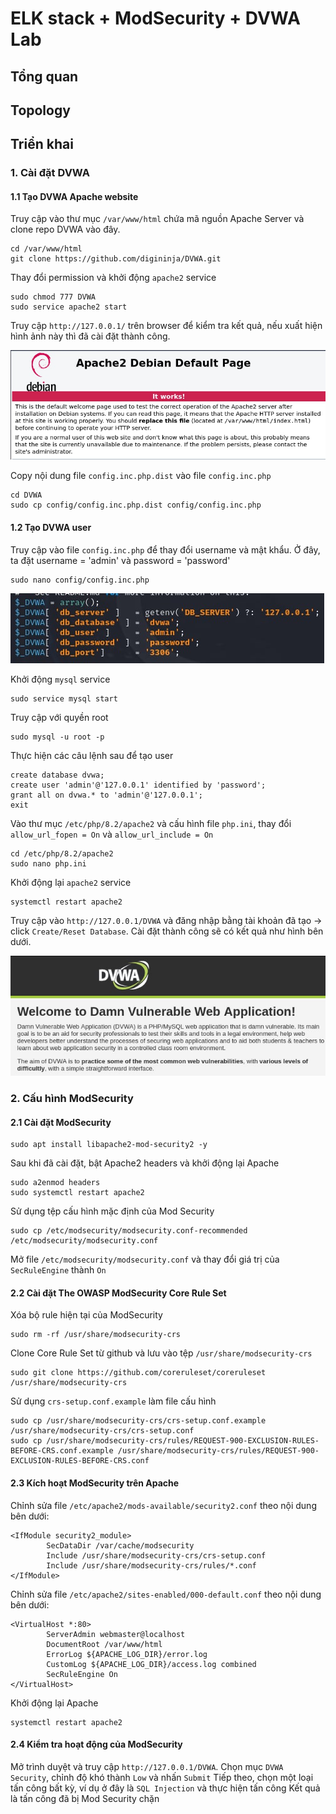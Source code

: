 # ELK stack + ModSecurity + DVWA Lab
## Tổng quan
## Topology
## Triển khai
### 1. Cài đặt DVWA
#### 1.1 Tạo DVWA Apache website
Truy cập vào thư mục `/var/www/html` chứa mã nguồn Apache Server và clone repo DVWA vào đây.
```
cd /var/www/html
git clone https://github.com/digininja/DVWA.git
```
Thay đổi permission và khởi động `apache2` service
```
sudo chmod 777 DVWA
sudo service apache2 start
```
Truy cập `http://127.0.0.1/` trên browser để kiểm tra kết quả, nếu xuất hiện hình ảnh này thì đã cài đặt thành công.

![Alt text](Image/setup_apache2.jfif)

Copy nội dung file `config.inc.php.dist` vào file `config.inc.php`
```
cd DVWA
sudo cp config/config.inc.php.dist config/config.inc.php
```
#### 1.2 Tạo DVWA user
Truy cập vào file `config.inc.php` để thay đổi username và mật khẩu. Ở đây, ta đặt username = 'admin' và password = 'password'
```
sudo nano config/config.inc.php
```
![Alt text](Image/dvwa_user.jfif)

Khởi động `mysql` service
```
sudo service mysql start
```
Truy cập với quyền root
```
sudo mysql -u root -p
```
Thực hiện các câu lệnh sau để tạo user
```
create database dvwa;
create user 'admin'@'127.0.0.1' identified by 'password';
grant all on dvwa.* to 'admin'@'127.0.0.1';
exit
```
Vào thư mục `/etc/php/8.2/apache2` và cấu hình file `php.ini`, thay đổi `allow_url_fopen = On` và `allow_url_include = On`
```
cd /etc/php/8.2/apache2
sudo nano php.ini
```
Khởi động lại `apache2` service
```
systemctl restart apache2
```
Truy cập vào `http://127.0.0.1/DVWA` và đăng nhập bằng tài khoản đã tạo -> click `Create/Reset Database`. Cài đặt thành công sẽ có kết quả như hình bên dưới.

![Alt text](Image/DVWA_successfully.jfif)
### 2. Cấu hình ModSecurity
#### 2.1 Cài đặt ModSecurity
```
sudo apt install libapache2-mod-security2 -y
```
Sau khi đã cài đặt, bật Apache2 headers và khởi động lại Apache
```
sudo a2enmod headers
sudo systemctl restart apache2
```
Sử dụng tệp cấu hình mặc định của Mod Security
```
sudo cp /etc/modsecurity/modsecurity.conf-recommended /etc/modsecurity/modsecurity.conf
```
Mở file `/etc/modsecurity/modsecurity.conf` và thay đổi giá trị của `SecRuleEngine` thành `On`
#### 2.2 Cài đặt The OWASP ModSecurity Core Rule Set
Xóa bộ rule hiện tại của ModSecurity
```
sudo rm -rf /usr/share/modsecurity-crs
```
Clone Core Rule Set từ github và lưu vào tệp `/usr/share/modsecurity-crs`
```
sudo git clone https://github.com/coreruleset/coreruleset /usr/share/modsecurity-crs
```
Sử dụng `crs-setup.conf.example` làm file cấu hình
```
sudo cp /usr/share/modsecurity-crs/crs-setup.conf.example /usr/share/modsecurity-crs/crs-setup.conf
sudo cp /usr/share/modsecurity-crs/rules/REQUEST-900-EXCLUSION-RULES-BEFORE-CRS.conf.example /usr/share/modsecurity-crs/rules/REQUEST-900-EXCLUSION-RULES-BEFORE-CRS.conf
```
#### 2.3 Kích hoạt ModSecurity trên Apache
Chỉnh sửa file `/etc/apache2/mods-available/security2.conf` theo nội dung bên dưới:
```
<IfModule security2_module>
        SecDataDir /var/cache/modsecurity
        Include /usr/share/modsecurity-crs/crs-setup.conf
        Include /usr/share/modsecurity-crs/rules/*.conf
</IfModule>
```
Chỉnh sửa file `/etc/apache2/sites-enabled/000-default.conf` theo nội dung bên dưới:
```
<VirtualHost *:80>
        ServerAdmin webmaster@localhost
        DocumentRoot /var/www/html
        ErrorLog ${APACHE_LOG_DIR}/error.log
        CustomLog ${APACHE_LOG_DIR}/access.log combined
        SecRuleEngine On
</VirtualHost>
```
Khởi động lại Apache
```
systemctl restart apache2
```
#### 2.4 Kiểm tra hoạt động của ModSecurity
Mở trình duyệt và truy cập `http://127.0.0.1/DVWA`. Chọn mục `DVWA Security`, chỉnh độ khó thành `Low` và nhấn `Submit`
Tiếp theo, chọn một loại tấn công bất kỳ, ví dụ ở đây là `SQL Injection` và thực hiện tấn công
Kết quả là tấn công đã bị Mod Security chặn




